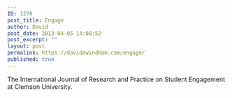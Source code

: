 ```yaml
---
ID: 1278
post_title: Engage
author: David
post_date: 2013-04-05 14:08:52
post_excerpt: ""
layout: post
permalink: https://davidawindham.com/engage/
published: true
---
```

The International Journal of Research and Practice on Student Engagement at Clemson University.